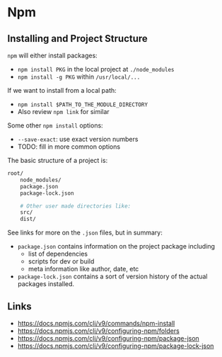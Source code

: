 # Npm

## Installing and Project Structure

`npm` will either install packages:

* `npm install PKG` in the local project at `./node_modules`
* `npm install -g PKG` within `/usr/local/...`

If we want to install from a local path:

* `npm install $PATH_TO_THE_MODULE_DIRECTORY`
* Also review `npm link` for similar

Some other `npm install` options:

* `--save-exact`: use exact version numbers
* TODO: fill in more common options

The basic structure of a project is:

```sh
root/
    node_modules/
    package.json
    package-lock.json

    # Other user made directories like:
    src/
    dist/
```

See links for more on the `.json` files, but in summary:

* `package.json` contains information on the project package including
    * list of dependencies
    * scripts for dev or build
    * meta information like author, date, etc
* `package-lock.json` contains a sort of version history of the actual packages installed.


## Links

* <https://docs.npmjs.com/cli/v9/commands/npm-install>
* <https://docs.npmjs.com/cli/v9/configuring-npm/folders>
* <https://docs.npmjs.com/cli/v9/configuring-npm/package-json>
* <https://docs.npmjs.com/cli/v9/configuring-npm/package-lock-json>



